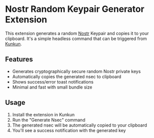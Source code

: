 # Nostr Random Keypair Generator Extension

This extension generates a random [Nostr](https://github.com/nostr-protocol/) Keypair and copies it to your clipboard. It's a simple headless command that can be triggered from [Kunkun](https://kunkun.sh).

## Features

- Generates cryptographically secure random Nostr private keys
- Automatically copies the generated nsec to clipboard
- Shows success/error toast notifications
- Minimal and fast with small bundle size

## Usage

1. Install the extension in Kunkun
2. Run the "Generate Nsec" command
3. The generated nsec will be automatically copied to your clipboard
4. You'll see a success notification with the generated key
